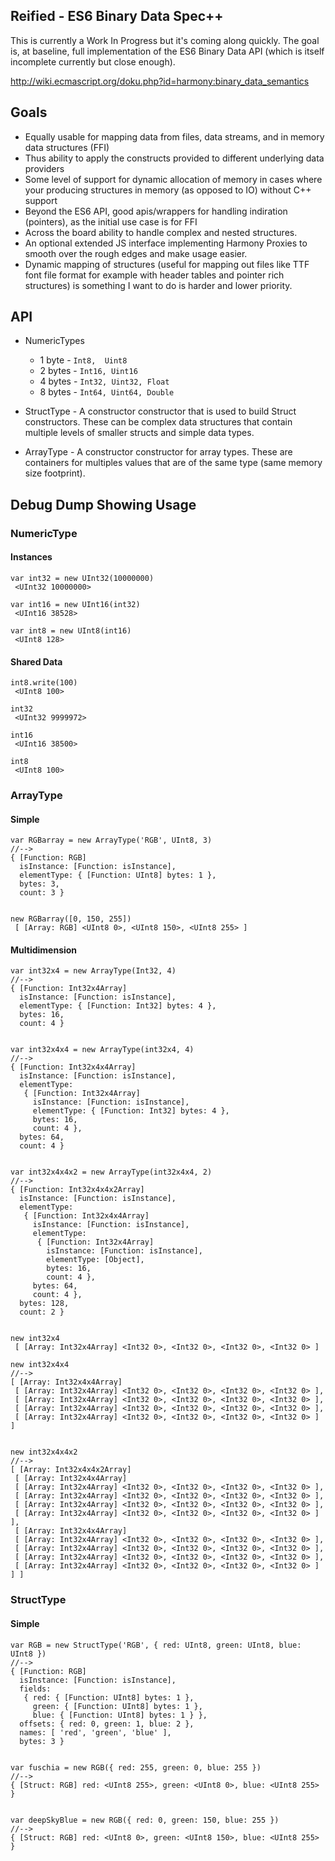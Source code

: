 ## Reified - ES6 Binary Data Spec++

This is currently a Work In Progress but it's coming along quickly. The goal is, at baseline, full implementation of the ES6 Binary Data API (which is itself incomplete currently but close enough).

http://wiki.ecmascript.org/doku.php?id=harmony:binary_data_semantics

## Goals

* Equally usable for mapping data from files, data streams, and in memory data structures (FFI)
* Thus ability to apply the constructs provided to different underlying data providers
* Some level of support for dynamic allocation of memory in cases where your producing structures in memory (as opposed to IO) without C++ support
* Beyond the ES6 API, good apis/wrappers for handling indiration (pointers), as the initial use case is for FFI
* Across the board ability to handle complex and nested structures.
* An optional extended JS interface implementing Harmony Proxies to smooth over the rough edges and make usage easier.
* Dynamic mapping of structures (useful for mapping out files like TTF font file format for example with header tables and pointer rich structures) is something I want to do is harder and lower priority.

## API

* NumericTypes
  * 1 byte  - `Int8,  Uint8`
  * 2 bytes - `Int16, Uint16`
  * 4 bytes - `Int32, Uint32, Float`
  * 8 bytes - `Int64, Uint64, Double`

* StructType - A constructor constructor that is used to build Struct constructors. These can be complex data structures that contain multiple levels of smaller structs and simple data types.

* ArrayType - A constructor constructor for array types. These are containers for multiples values that are of the same type (same memory size footprint).


## Debug Dump Showing Usage

### NumericType

#### Instances
```
var int32 = new UInt32(10000000)
 <UInt32 10000000>

var int16 = new UInt16(int32)
 <UInt16 38528>

var int8 = new UInt8(int16)
 <UInt8 128>
```

#### Shared Data
```
int8.write(100)
 <UInt8 100>

int32
 <UInt32 9999972>

int16
 <UInt16 38500>

int8
 <UInt8 100>
```

### ArrayType

#### Simple
```
var RGBarray = new ArrayType('RGB', UInt8, 3)
//-->
{ [Function: RGB]
  isInstance: [Function: isInstance],
  elementType: { [Function: UInt8] bytes: 1 },
  bytes: 3,
  count: 3 }


new RGBarray([0, 150, 255])
 [ [Array: RGB] <UInt8 0>, <UInt8 150>, <UInt8 255> ]
```

#### Multidimension
```
var int32x4 = new ArrayType(Int32, 4)
//-->
{ [Function: Int32x4Array]
  isInstance: [Function: isInstance],
  elementType: { [Function: Int32] bytes: 4 },
  bytes: 16,
  count: 4 }


var int32x4x4 = new ArrayType(int32x4, 4)
//-->
{ [Function: Int32x4x4Array]
  isInstance: [Function: isInstance],
  elementType: 
   { [Function: Int32x4Array]
     isInstance: [Function: isInstance],
     elementType: { [Function: Int32] bytes: 4 },
     bytes: 16,
     count: 4 },
  bytes: 64,
  count: 4 }


var int32x4x4x2 = new ArrayType(int32x4x4, 2)
//-->
{ [Function: Int32x4x4x2Array]
  isInstance: [Function: isInstance],
  elementType: 
   { [Function: Int32x4x4Array]
     isInstance: [Function: isInstance],
     elementType: 
      { [Function: Int32x4Array]
        isInstance: [Function: isInstance],
        elementType: [Object],
        bytes: 16,
        count: 4 },
     bytes: 64,
     count: 4 },
  bytes: 128,
  count: 2 }


new int32x4
 [ [Array: Int32x4Array] <Int32 0>, <Int32 0>, <Int32 0>, <Int32 0> ]

new int32x4x4
//-->
[ [Array: Int32x4x4Array]
 [ [Array: Int32x4Array] <Int32 0>, <Int32 0>, <Int32 0>, <Int32 0> ],
 [ [Array: Int32x4Array] <Int32 0>, <Int32 0>, <Int32 0>, <Int32 0> ],
 [ [Array: Int32x4Array] <Int32 0>, <Int32 0>, <Int32 0>, <Int32 0> ],
 [ [Array: Int32x4Array] <Int32 0>, <Int32 0>, <Int32 0>, <Int32 0> ] ]


new int32x4x4x2
//-->
[ [Array: Int32x4x4x2Array]
 [ [Array: Int32x4x4Array]
 [ [Array: Int32x4Array] <Int32 0>, <Int32 0>, <Int32 0>, <Int32 0> ],
 [ [Array: Int32x4Array] <Int32 0>, <Int32 0>, <Int32 0>, <Int32 0> ],
 [ [Array: Int32x4Array] <Int32 0>, <Int32 0>, <Int32 0>, <Int32 0> ],
 [ [Array: Int32x4Array] <Int32 0>, <Int32 0>, <Int32 0>, <Int32 0> ] ],
 [ [Array: Int32x4x4Array]
 [ [Array: Int32x4Array] <Int32 0>, <Int32 0>, <Int32 0>, <Int32 0> ],
 [ [Array: Int32x4Array] <Int32 0>, <Int32 0>, <Int32 0>, <Int32 0> ],
 [ [Array: Int32x4Array] <Int32 0>, <Int32 0>, <Int32 0>, <Int32 0> ],
 [ [Array: Int32x4Array] <Int32 0>, <Int32 0>, <Int32 0>, <Int32 0> ] ] ]
```

### StructType

#### Simple
```
var RGB = new StructType('RGB', { red: UInt8, green: UInt8, blue: UInt8 })
//-->
{ [Function: RGB]
  isInstance: [Function: isInstance],
  fields: 
   { red: { [Function: UInt8] bytes: 1 },
     green: { [Function: UInt8] bytes: 1 },
     blue: { [Function: UInt8] bytes: 1 } },
  offsets: { red: 0, green: 1, blue: 2 },
  names: [ 'red', 'green', 'blue' ],
  bytes: 3 }


var fuschia = new RGB({ red: 255, green: 0, blue: 255 })
//-->
{ [Struct: RGB] red: <UInt8 255>, green: <UInt8 0>, blue: <UInt8 255> }


var deepSkyBlue = new RGB({ red: 0, green: 150, blue: 255 })
//-->
{ [Struct: RGB] red: <UInt8 0>, green: <UInt8 150>, blue: <UInt8 255> }
```